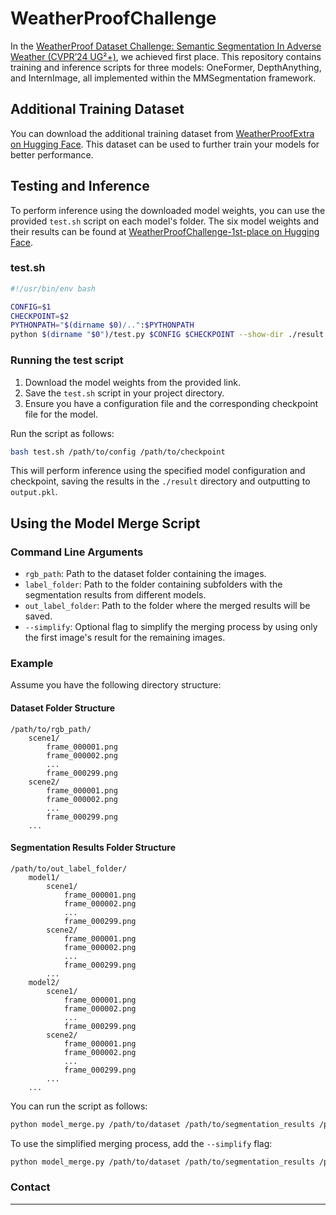

# WeatherProofChallenge

In the [WeatherProof Dataset Challenge: Semantic Segmentation In Adverse Weather (CVPR’24 UG²+)](http://cvpr2023.ug2challenge.org/index.html), we achieved first place. This repository contains training and inference scripts for three models: OneFormer, DepthAnything, and InternImage, all implemented within the MMSegmentation framework.

## Additional Training Dataset

You can download the additional training dataset from [WeatherProofExtra on Hugging Face](https://huggingface.co/datasets/WangFangjun/WeatherProofExtra). This dataset can be used to further train your models for better performance.

## Testing and Inference

To perform inference using the downloaded model weights, you can use the provided `test.sh` script on each model's folder. The six model weights and their results can be found at [WeatherProofChallenge-1st-place on Hugging Face](https://huggingface.co/WangFangjun/WeatherProofChallenge-1st-place).

### test.sh
```bash
#!/usr/bin/env bash

CONFIG=$1 
CHECKPOINT=$2 
PYTHONPATH="$(dirname $0)/..":$PYTHONPATH
python $(dirname "$0")/test.py $CONFIG $CHECKPOINT --show-dir ./result --out output.pkl
```

### Running the test script

1. Download the model weights from the provided link.
2. Save the `test.sh` script in your project directory.
3. Ensure you have a configuration file and the corresponding checkpoint file for the model.

Run the script as follows:
```bash
bash test.sh /path/to/config /path/to/checkpoint
```

This will perform inference using the specified model configuration and checkpoint, saving the results in the `./result` directory and outputting to `output.pkl`.

## Using the Model Merge Script

### Command Line Arguments

- `rgb_path`: Path to the dataset folder containing the images.
- `label_folder`: Path to the folder containing subfolders with the segmentation results from different models.
- `out_label_folder`: Path to the folder where the merged results will be saved.
- `--simplify`: Optional flag to simplify the merging process by using only the first image's result for the remaining images.

### Example

Assume you have the following directory structure:

#### Dataset Folder Structure
```
/path/to/rgb_path/
    scene1/
        frame_000001.png
        frame_000002.png
        ...
        frame_000299.png
    scene2/
        frame_000001.png
        frame_000002.png
        ...
        frame_000299.png
    ...
```

#### Segmentation Results Folder Structure
```
/path/to/out_label_folder/
    model1/
        scene1/
            frame_000001.png
            frame_000002.png
            ...
            frame_000299.png
        scene2/
            frame_000001.png
            frame_000002.png
            ...
            frame_000299.png
        ...
    model2/
        scene1/
            frame_000001.png
            frame_000002.png
            ...
            frame_000299.png
        scene2/
            frame_000001.png
            frame_000002.png
            ...
            frame_000299.png
        ...
    ...
```

You can run the script as follows:

```bash
python model_merge.py /path/to/dataset /path/to/segmentation_results /path/to/output_results
```

To use the simplified merging process, add the `--simplify` flag:

```bash
python model_merge.py /path/to/dataset /path/to/segmentation_results /path/to/output_results --simplify
```

### Contact

[//]: # (For any questions or issues, please contact [Your Name] at [Your Email].)

---
